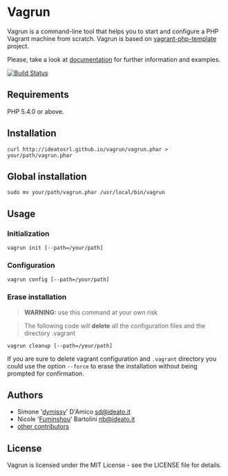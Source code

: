 # Vagrun

Vagrun is a command-line tool that helps you to start and configure a PHP Vagrant machine from scratch. 
Vagrun is based on [vagrant-php-template](https://github.com/ideatosrl/vagrant-php-template) project.

Please, take a look at [documentation](http://ideatosrl.github.io/vagrun/) for further information and examples.

[![Build Status](https://travis-ci.org/ideatosrl/vagrun.svg?branch=master)](https://travis-ci.org/ideatosrl/vagrun)

## Requirements

PHP 5.4.0 or above.

## Installation

`curl http://ideatosrl.github.io/vagrun/vagrun.phar > your/path/vagrun.phar`

## Global installation

`sudo mv your/path/vagrun.phar /usr/local/bin/vagrun`

## Usage

### Initialization

`vagrun init [--path=/your/path]`

### Configuration

`vagrun config [--path=/your/path]`

### Erase installation

>**WARNING:** use this command at your own risk

>The following code will **delete** all the configuration files and the directory .vagrant

`vagrun cleanup [--path=/your/path]`

If you are sure to delete vagrant configuration and `.vagrant` directory you could use the option 
`--force` to erase the installation without being prompted for confirmation.

## Authors

- Simone '[dymissy](https://github.com/dymissy)' D'Amico sd@ideato.it
- Nicole '[Fuminshou](https://github.com/Fuminshou)' Bartolini nb@ideato.it
- [other contributors](https://github.com/ideatosrl/vagrun/graphs/contributors)

## License

Vagrun is licensed under the MIT License - see the LICENSE file for details.